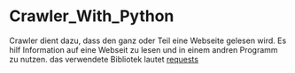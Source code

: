 # Crawler_With_Python
Crawler dient dazu, dass den ganz oder Teil eine Webseite gelesen wird.
Es hilf Information auf eine Webseit zu lesen und in einem andren Programm zu nutzen.
das verwendete Bibliotek lautet [requests](https://2.python-requests.org/en/master/)
